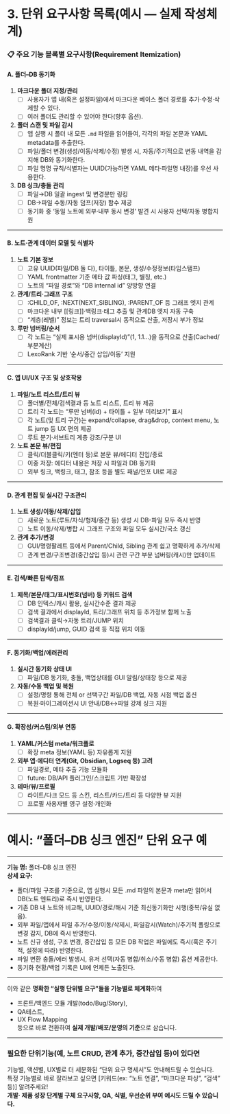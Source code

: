 # 3. 단위 요구사항 목록(예시 — 실제 작성체계)

### 📋 주요 기능 블록별 요구사항(Requirement Itemization)

#### A. **폴더–DB 동기화**
1. **마크다운 폴더 지정/관리**
   - [ ] 사용자가 앱 내(혹은 설정파일)에서 마크다운 베이스 폴더 경로를 추가·수정·삭제할 수 있다.
   - [ ] 여러 폴더도 관리할 수 있어야 한다(향후 옵션).

2. **폴더 스캔 및 파일 감시**
   - [ ] 앱 실행 시 폴더 내 모든 `.md` 파일을 읽어들여, 각각의 파일 본문과 YAML metadata를 추출한다.
   - [ ] 파일/폴더 변경(생성/이동/삭제/수정) 발생 시, 자동/주기적으로 변동 내역을 감지해 DB와 동기화한다.
   - [ ] 파일 명명 규칙/식별자는 UUID(가능하면 YAML 메타·파일명 내장)를 우선 사용한다.

3. **DB 싱크/충돌 관리**
   - [ ] 파일→DB 일괄 ingest 및 변경분만 링킹
   - [ ] DB→파일 수동/자동 덤프(저장) 함수 제공
   - [ ] 동기화 중 ‘동일 노트에 외부·내부 동시 변경’ 발견 시 사용자 선택/자동 병합지원

***

#### B. **노트·관계 데이터 모델 및 식별자**
1. **노트 기본 정보**
   - [ ] 고유 UUID(파일/DB 둘 다), 타이틀, 본문, 생성/수정정보(타임스탬프)
   - [ ] YAML frontmatter 기준 메타 값 파싱(태그, 별칭, etc.)  
   - [ ] 노트의 “파일 경로”와 “DB internal id” 양방향 연결

2. **관계/트리·그래프 구조**
   - [ ] :CHILD_OF, :NEXT(NEXT_SIBLING), :PARENT_OF 등 그래프 엣지 관계
   - [ ] 마크다운 내부 [[링크]]·백링크·태그 추출 및 관계DB 엣지 자동 구축
   - [ ] “계층(레벨)” 정보는 트리 traversal시 동적으로 산출, 저장시 부가 정보

3. **루만 넘버링/순서**
   - [ ] 각 노트는 “실제 표시용 넘버(displayId)”(1, 1.1…)을 동적으로 산출(Cached/부분계산)
   - [ ] LexoRank 기반 ‘순서/중간 삽입/이동’ 지원

***

#### C. **앱 UI/UX 구조 및 상호작용**
1. **파일/노트 리스트/트리 뷰**
   - [ ] 폴더별/전체/검색결과 등 노트 리스트, 트리 뷰 제공
   - [ ] 트리 각 노드는 “루만 넘버(id) + 타이틀 + 일부 미리보기” 표시
   - [ ] 각 노트(및 트리 구간)는 expand/collapse, drag&drop, context menu, 노트 jump 등 UX 편의 제공
   - [ ] 루트 분기·서브트리 계층 강조/구분 UI

2. **노트 본문 뷰/편집**
   - [ ] 클릭/더블클릭/키(엔터 등)로 본문 뷰/에디터 진입/종료
   - [ ] 이중 저장: 에디터 내용은 저장 시 파일과 DB 동기화
   - [ ] 외부 링크, 백링크, 태그, 참조 등을 별도 패널/인포 UI로 제공

***

#### D. **관계 편집 및 실시간 구조관리**
1. **노트 생성/이동/삭제/삽입**
   - [ ] 새로운 노트(루트/자식/형제/중간 등) 생성 시 DB-파일 모두 즉시 반영  
   - [ ] 노트 이동/삭제/병합 시 그래프 구조와 파일 모두 실시간/국소 갱신

2. **관계 추가/변경**
   - [ ] GUI/명령팔레트 등에서 Parent/Child, Sibling 관계 쉽고 명확하게 추가/삭제
   - [ ] 관계 변경/구조변경(중간삽입 등)시 관련 구간 부분 넘버링(캐시)만 업데이트

***

#### E. **검색/빠른 탐색/점프**
1. **제목/본문/태그/표시번호(넘버) 등 키워드 검색**
   - [ ] DB 인덱스/캐시 활용, 실시간수준 결과 제공
   - [ ] 검색 결과에서 displayId, 트리/그래프 위치 등 추가정보 함께 노출
   - [ ] 검색결과 클릭→자동 트리/JUMP 위치  
   - [ ] displayId/jump, GUID 검색 등 직접 위치 이동

***

#### F. **동기화/백업/에러관리**
1. **실시간 동기화 상태 UI**
   - [ ] 파일/DB 동기화, 충돌, 백업상태를 GUI 알림/상태창 등으로 제공
2. **자동/수동 백업 및 복원**
   - [ ] 설정/명령 통해 전체 or 선택구간 파일/DB 백업, 자동 시점 백업 옵션
   - [ ] 복원·마이그레이션시 UI 안내/DB↔파일 강제 싱크 지원

***

#### G. **확장성/커스텀/외부 연동**
1. **YAML/커스텀 meta/워크플로**
   - [ ] 확장 meta 정보(YAML 등) 자유롭게 지원
2. **외부 앱·에디터 연계(Git, Obsidian, Logseq 등) 고려**
   - [ ] 파일경로, 메타 추출 기능 모듈화
   - [ ] future: DB/API 플러그인/스크립트 기반 확장성
3. **테마/뷰/프로필**
   - [ ] 라이트/다크 모드 등 스킨, 리스트/카드/트리 등 다양한 뷰 지원
   - [ ] 프로필 사용자별 영구 설정·개인화

***

# 예시: “폴더–DB 싱크 엔진” 단위 요구 예
***
**기능 명:** 폴더–DB 싱크 엔진  
**상세 요구:**
- 폴더/파일 구조를 기준으로, 앱 실행시 모든 .md 파일의 본문과 meta만 읽어서 DB(노트 엔트리)로 즉시 반영한다.
- 기존 DB 내 노트와 비교해, UUID/경로/해시 기준 최신동기화만 시행(중복/유실 없음).
- 외부 파일/앱에서 파일 추가/수정/이동/삭제시, 파일감시(Watch)/주기적 폴링으로 변경 감지, DB에 즉시 반영한다.
- 노트 신규 생성, 구조 변경, 중간삽입 등 모든 DB 작업은 파일에도 즉시(혹은 주기적, 설정에 따라) 반영한다.
- 파일 변환 충돌/에러 발생시, 유저 선택(자동 병합/취소/수동 병합) 옵션 제공한다.
- 동기화 현황/백업 기록은 UI에 언제든 노출된다.

***

이와 같은 **명확한 “실행 단위별 요구”들을 기능별로 체계화**하여  
- 프론트/백엔드 모듈 개발(todo/Bug/Story),  
- QA테스트,  
- UX Flow Mapping  
등으로 바로 전환하여 **실제 개발/배포/운영의 기준**으로 삼습니다.

***

### 필요한 단위기능(예, 노트 CRUD, 관계 추가, 중간삽입 등)이 있다면  
기능별, 액션별, UX별로 더 세분화된 “단위 요구 명세서”도 안내해드릴 수 있습니다.  
특정 기능별로 바로 잘라보고 싶으면 [키워드(ex: “노트 연결”, “마크다운 파싱”, “검색” 등)] 알려주세요!  
**개발· 제품 성장 단계별 구체 요구사항, QA, 식별, 우선순위 부여 예시도 드릴 수 있습니다.**
